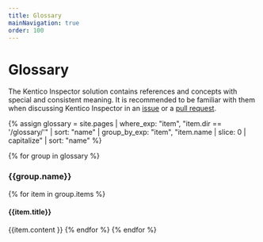 ```yaml
---
title: Glossary
mainNavigation: true
order: 100
---
```


# Glossary

The Kentico Inspector solution contains references and concepts with special and consistent meaning. It is recommended to be familiar with them when discussing Kentico Inspector in an [issue](https://github.com/Kentico/KInspector/issues/new) or a [pull request](https://help.github.com/articles/using-pull-requests/).

{% assign glossary = site.pages
    | where_exp: "item", "item.dir == '/glossary/'"
    | sort: "name"
    | group_by_exp: "item", "item.name
        | slice: 0
        | capitalize"
    | sort: "name" %}

{% for group in glossary %}

### {{group.name}}

{% for item in group.items %}

#### {{item.title}}

{{item.content }}
{% endfor %}
{% endfor %}
